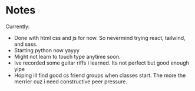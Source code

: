 # Notes
Currently:

- Done with html css and js for now. So nevermind trying react, tailwind, and sass.
- Starting python now yayyy
- Might not learn to touch type anytime soon.
- Ive recorded some guitar riffs i learned. Its not perfect but good enough yipe
- Hoping ill find good cs friend groups when classes start. The more the merrier cuz i need constructive peer pressure.
